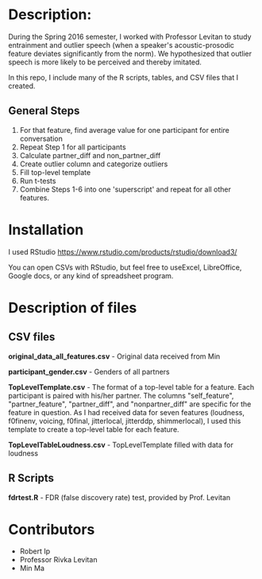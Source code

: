 # Description:

During the Spring 2016 semester, I worked with Professor Levitan to study entrainment and outlier speech (when a speaker's acoustic-prosodic feature deviates significantly from the norm). We hypothesized that outlier speech is more likely to be perceived and thereby imitated.

In this repo, I include many of the R scripts, tables, and CSV files that I created. 

## General Steps
1. For that feature, find average value for one participant for entire conversation
2. Repeat Step 1 for all participants
3. Calculate partner_diff and non_partner_diff
4. Create outlier column and categorize outliers
5. Fill top-level template
6. Run t-tests
7. Combine Steps 1-6 into one 'superscript' and repeat for all other features.

# Installation
I used RStudio
https://www.rstudio.com/products/rstudio/download3/

You can open CSVs with RStudio, but feel free to useExcel, LibreOffice, Google docs, or any kind of spreadsheet program.

# Description of files

## CSV files

__original_data_all_features.csv__ - Original data received from Min 

__participant_gender.csv__ - Genders of all partners

__TopLevelTemplate.csv__ - The format of a top-level table for a feature. Each participant is paired with his/her partner. The columns "self_feature", "partner_feature", "partner_diff", and "nonpartner_diff" are specific for the feature in question. As I had received data for seven features (loudness, f0finenv, voicing, f0final, jitterlocal, jitterddp, shimmerlocal), I used this template to create a top-level table for each feature.

__TopLevelTableLoudness.csv__ - TopLevelTemplate filled with data for loudness

## R Scripts

__fdrtest.R__ - FDR (false discovery rate) test, provided by Prof. Levitan



# Contributors
* Robert Ip
* Professor Rivka Levitan
* Min Ma

